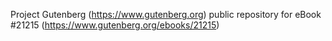 Project Gutenberg (https://www.gutenberg.org) public repository for eBook #21215 (https://www.gutenberg.org/ebooks/21215)
